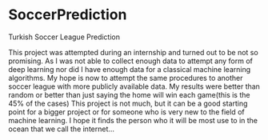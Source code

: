 # SoccerPrediction
Turkish Soccer League Prediction

This project was attempted during an internship and turned out to be not so promising. As I was not able to collect enough data to attempt any form of deep learning nor did I have enough data for a classical machine learning algorithms. My hope is now to attempt the same procedures to another soccer league with more publicly available data. My results were better than random or better than just saying the home will win each game(this is the 45% of the cases)
This project is not much, but it can be a good starting point for a bigger project or for someone who is very new to the field of machine learning. 
I hope it finds the person who it will be most use to in the ocean that we call the internet...
